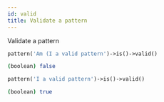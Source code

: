 ```yaml
---
id: valid
title: Validate a pattern
---
```


Validate a pattern

```php
pattern('Am (I a valid pattern')->is()->valid()
```
```bash
(boolean) false
```


```php
pattern('I a valid pattern')->is()->valid()
```
```bash
(boolean) true
```
